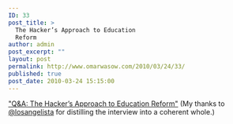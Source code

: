 ```yaml
---
ID: 33
post_title: >
  The Hacker’s Approach to Education
  Reform
author: admin
post_excerpt: ""
layout: post
permalink: http://www.omarwasow.com/2010/03/24/33/
published: true
post_date: 2010-03-24 15:15:00
---
```

<a href="http://j.mp/dnjvWT">"Q&A: The Hacker’s Approach to Education Reform"</a> (My thanks to <a href="http://twitter.com/losangelista">@losangelista</a> for distilling the interview into a coherent whole.)